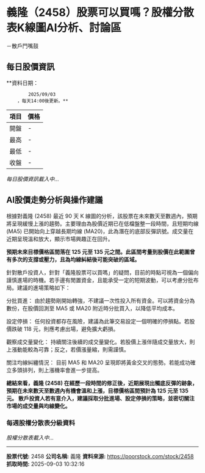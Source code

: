 # 義隆（2458）股票可以買嗎？股權分散表K線圖AI分析、討論區
－散戶鬥嘴鼓

## 每日股價資訊

**資料日期：
        
            2025/09/03
        ，每天14:00後更新。**

| 項目 | 價格 |
|------|------|
| 開盤 | - |
| 最高 | - |
| 最低 | - |
| 收盤 | - |

*每日股價資訊載入中...*

## AI股價走勢分析與操作建議

根據對義隆 (2458) 最近 90 天 K 線圖的分析，該股票在未來數天至數週內，預期將呈現緩慢上漲的趨勢。主要理由為股價近期已在低檔盤整一段時間，且短期均線 (MA5) 已開始向上穿越長期均線 (MA20)，此為潛在的底部反彈訊號。成交量在近期呈現溫和放大，顯示市場興趣正在回升。

**預期未來目標價格區間落在 125 元至 135 元之間。此區間考量到股價在此範圍曾有多次的支撐或壓力，且為均線糾結後可能突破的區域。**

針對散戶投資人，針對「義隆股票可以買嗎」的疑問，目前的時點可視為一個偏向謹慎進場的時機。若手邊有閒置資金，且能承受一定的短期波動，可以考慮分批布局。建議的進場策略如下：

分批買進： 由於趨勢剛開始轉強，不建議一次性投入所有資金。可以將資金分為數份，在股價回測至 MA5 或 MA20 附近時分批買入，以降低平均成本。

設定停損： 任何投資都存在風險，建議為此筆交易設定一個明確的停損點。若股價跌破 118 元，則應考慮出場，避免擴大虧損。

觀察成交量變化： 持續關注後續的成交量變化。若股價上漲伴隨成交量放大，則上漲動能較為可靠；反之，若價漲量縮，則需謹慎。

關注均線糾纏情況： 目前 MA5 和 MA20 呈現即將黃金交叉的態勢。若能成功確立多頭排列，則上漲機率會進一步提高。

**總結來看，義隆 (2458) 在經歷一段時間的修正後，近期展現出觸底反彈的跡象，預期在未來數天至數週內有機會溫和上漲，目標價格區間預計為 125 元至 135 元。 散戶投資人若有意介入，建議採取分批進場、設定停損的策略，並密切關注市場的成交量與均線變化。**

### 每週股權分散表分級資料

*股權分散表載入中...*

---

**股票代號:** 2458
**公司名稱:** 義隆
**資料來源:** https://poorstock.com/stock/2458
**抓取時間:** 2025-09-03 10:32:16